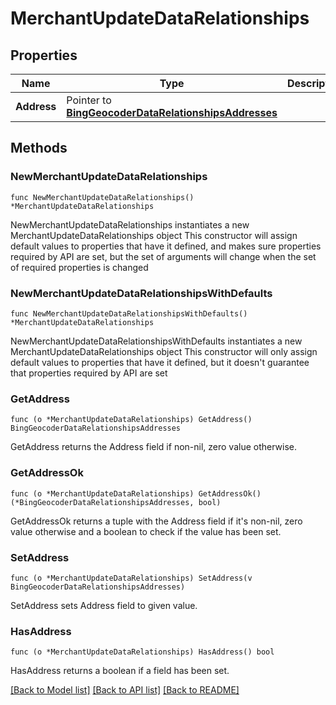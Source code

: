 # MerchantUpdateDataRelationships

## Properties

Name | Type | Description | Notes
------------ | ------------- | ------------- | -------------
**Address** | Pointer to [**BingGeocoderDataRelationshipsAddresses**](BingGeocoderDataRelationshipsAddresses.md) |  | [optional] 

## Methods

### NewMerchantUpdateDataRelationships

`func NewMerchantUpdateDataRelationships() *MerchantUpdateDataRelationships`

NewMerchantUpdateDataRelationships instantiates a new MerchantUpdateDataRelationships object
This constructor will assign default values to properties that have it defined,
and makes sure properties required by API are set, but the set of arguments
will change when the set of required properties is changed

### NewMerchantUpdateDataRelationshipsWithDefaults

`func NewMerchantUpdateDataRelationshipsWithDefaults() *MerchantUpdateDataRelationships`

NewMerchantUpdateDataRelationshipsWithDefaults instantiates a new MerchantUpdateDataRelationships object
This constructor will only assign default values to properties that have it defined,
but it doesn't guarantee that properties required by API are set

### GetAddress

`func (o *MerchantUpdateDataRelationships) GetAddress() BingGeocoderDataRelationshipsAddresses`

GetAddress returns the Address field if non-nil, zero value otherwise.

### GetAddressOk

`func (o *MerchantUpdateDataRelationships) GetAddressOk() (*BingGeocoderDataRelationshipsAddresses, bool)`

GetAddressOk returns a tuple with the Address field if it's non-nil, zero value otherwise
and a boolean to check if the value has been set.

### SetAddress

`func (o *MerchantUpdateDataRelationships) SetAddress(v BingGeocoderDataRelationshipsAddresses)`

SetAddress sets Address field to given value.

### HasAddress

`func (o *MerchantUpdateDataRelationships) HasAddress() bool`

HasAddress returns a boolean if a field has been set.


[[Back to Model list]](../README.md#documentation-for-models) [[Back to API list]](../README.md#documentation-for-api-endpoints) [[Back to README]](../README.md)


